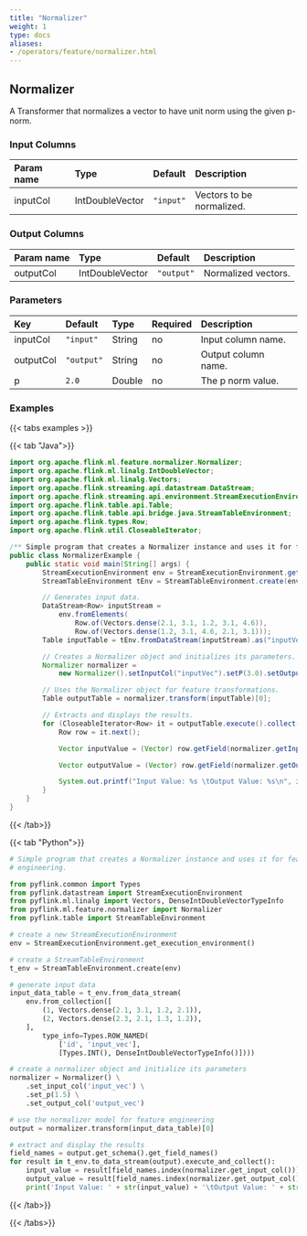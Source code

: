 ```yaml
---
title: "Normalizer"
weight: 1
type: docs
aliases:
- /operators/feature/normalizer.html
---
```


<!--
Licensed to the Apache Software Foundation (ASF) under one
or more contributor license agreements.  See the NOTICE file
distributed with this work for additional information
regarding copyright ownership.  The ASF licenses this file
to you under the Apache License, Version 2.0 (the
"License"); you may not use this file except in compliance
with the License.  You may obtain a copy of the License at

  http://www.apache.org/licenses/LICENSE-2.0

Unless required by applicable law or agreed to in writing,
software distributed under the License is distributed on an
"AS IS" BASIS, WITHOUT WARRANTIES OR CONDITIONS OF ANY
KIND, either express or implied.  See the License for the
specific language governing permissions and limitations
under the License.
-->

## Normalizer

A Transformer that normalizes a vector to have unit norm using the given p-norm.

### Input Columns

| Param name | Type   | Default   | Description               |
|:-----------|:-------|:----------|:--------------------------|
| inputCol   | IntDoubleVector | `"input"` | Vectors to be normalized. |

### Output Columns

| Param name | Type   | Default    | Description         |
|:-----------|:-------|:-----------|:--------------------|
| outputCol  | IntDoubleVector | `"output"` | Normalized vectors. |

### Parameters

| Key       | Default    | Type   | Required | Description         |
|:----------|:-----------|:-------|:---------|:--------------------|
| inputCol  | `"input"`  | String | no       | Input column name.  |
| outputCol | `"output"` | String | no       | Output column name. |
| p         | `2.0`      | Double | no       | The p norm value.   |

### Examples

{{< tabs examples >}}

{{< tab "Java">}}

```java
import org.apache.flink.ml.feature.normalizer.Normalizer;
import org.apache.flink.ml.linalg.IntDoubleVector;
import org.apache.flink.ml.linalg.Vectors;
import org.apache.flink.streaming.api.datastream.DataStream;
import org.apache.flink.streaming.api.environment.StreamExecutionEnvironment;
import org.apache.flink.table.api.Table;
import org.apache.flink.table.api.bridge.java.StreamTableEnvironment;
import org.apache.flink.types.Row;
import org.apache.flink.util.CloseableIterator;

/** Simple program that creates a Normalizer instance and uses it for feature engineering. */
public class NormalizerExample {
	public static void main(String[] args) {
		StreamExecutionEnvironment env = StreamExecutionEnvironment.getExecutionEnvironment();
		StreamTableEnvironment tEnv = StreamTableEnvironment.create(env);

		// Generates input data.
		DataStream<Row> inputStream =
			env.fromElements(
				Row.of(Vectors.dense(2.1, 3.1, 1.2, 3.1, 4.6)),
				Row.of(Vectors.dense(1.2, 3.1, 4.6, 2.1, 3.1)));
		Table inputTable = tEnv.fromDataStream(inputStream).as("inputVec");

		// Creates a Normalizer object and initializes its parameters.
		Normalizer normalizer =
			new Normalizer().setInputCol("inputVec").setP(3.0).setOutputCol("outputVec");

		// Uses the Normalizer object for feature transformations.
		Table outputTable = normalizer.transform(inputTable)[0];

		// Extracts and displays the results.
		for (CloseableIterator<Row> it = outputTable.execute().collect(); it.hasNext(); ) {
			Row row = it.next();

			Vector inputValue = (Vector) row.getField(normalizer.getInputCol());

			Vector outputValue = (Vector) row.getField(normalizer.getOutputCol());

			System.out.printf("Input Value: %s \tOutput Value: %s\n", inputValue, outputValue);
		}
	}
}

```

{{< /tab>}}

{{< tab "Python">}}

```python
# Simple program that creates a Normalizer instance and uses it for feature
# engineering.

from pyflink.common import Types
from pyflink.datastream import StreamExecutionEnvironment
from pyflink.ml.linalg import Vectors, DenseIntDoubleVectorTypeInfo
from pyflink.ml.feature.normalizer import Normalizer
from pyflink.table import StreamTableEnvironment

# create a new StreamExecutionEnvironment
env = StreamExecutionEnvironment.get_execution_environment()

# create a StreamTableEnvironment
t_env = StreamTableEnvironment.create(env)

# generate input data
input_data_table = t_env.from_data_stream(
    env.from_collection([
        (1, Vectors.dense(2.1, 3.1, 1.2, 2.1)),
        (2, Vectors.dense(2.3, 2.1, 1.3, 1.2)),
    ],
        type_info=Types.ROW_NAMED(
            ['id', 'input_vec'],
            [Types.INT(), DenseIntDoubleVectorTypeInfo()])))

# create a normalizer object and initialize its parameters
normalizer = Normalizer() \
    .set_input_col('input_vec') \
    .set_p(1.5) \
    .set_output_col('output_vec')

# use the normalizer model for feature engineering
output = normalizer.transform(input_data_table)[0]

# extract and display the results
field_names = output.get_schema().get_field_names()
for result in t_env.to_data_stream(output).execute_and_collect():
    input_value = result[field_names.index(normalizer.get_input_col())]
    output_value = result[field_names.index(normalizer.get_output_col())]
    print('Input Value: ' + str(input_value) + '\tOutput Value: ' + str(output_value))

```

{{< /tab>}}

{{< /tabs>}}
